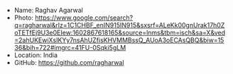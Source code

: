 - Name: Raghav Agarwal
- Photo: https://www.google.com/search?q=ragharwal&rlz=1C1CHBF_enIN915IN915&sxsrf=ALeKk00gnUrak17h0ZoTETfEj9U3e0EIew:1602867618165&source=lnms&tbm=isch&sa=X&ved=2ahUKEwiXsIKYy7nsAhUZfisKHVMMBssQ_AUoA3oECAsQBQ&biw=1536&bih=722#imgrc=41FU-0Sqki5gLM
- Location: India
- GitHub: https://github.com/ragharwal
